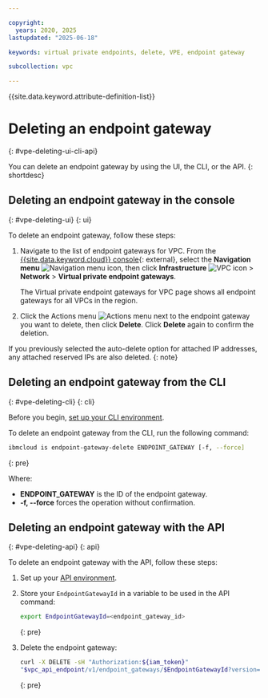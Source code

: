 ```yaml
---

copyright:
  years: 2020, 2025
lastupdated: "2025-06-18"

keywords: virtual private endpoints, delete, VPE, endpoint gateway

subcollection: vpc

---
```


{{site.data.keyword.attribute-definition-list}}

# Deleting an endpoint gateway
{: #vpe-deleting-ui-cli-api}

You can delete an endpoint gateway by using the UI, the CLI, or the API.
{: shortdesc}

## Deleting an endpoint gateway in the console
{: #vpe-deleting-ui}
{: ui}

To delete an endpoint gateway, follow these steps:

1. Navigate to the list of endpoint gateways for VPC. From the [{{site.data.keyword.cloud}} console](/login){: external}, select the **Navigation menu** ![Navigation menu icon](../icons/icon_hamburger.svg), then click **Infrastructure** ![VPC icon](../../icons/vpc.svg) > **Network** > **Virtual private endpoint gateways**.

   The Virtual private endpoint gateways for VPC page shows all endpoint gateways for all VPCs in the region.

2. Click the Actions menu ![Actions menu](../icons/action-menu-icon.svg "Actions") next to the endpoint gateway you want to delete, then click **Delete**. Click **Delete** again to confirm the deletion.

If you previously selected the auto-delete option for attached IP addresses, any attached reserved IPs are also deleted.
{: note}

## Deleting an endpoint gateway from the CLI
{: #vpe-deleting-cli}
{: cli}

Before you begin, [set up your CLI environment](/docs/vpc?topic=vpc-set-up-environment&interface=cli).

To delete an endpoint gateway from the CLI, run the following command:

```sh
ibmcloud is endpoint-gateway-delete ENDPOINT_GATEWAY [-f, --force]
```
{: pre}

Where:

* **ENDPOINT_GATEWAY** is the ID of the endpoint gateway.
* **-f, --force** forces the operation without confirmation.

## Deleting an endpoint gateway with the API
{: #vpe-deleting-api}
{: api}

To delete an endpoint gateway with the API, follow these steps:

1. Set up your [API environment](/docs/vpc?topic=vpc-set-up-environment#api-prerequisites-setup).
1. Store your `EndpointGatewayId` in a variable to be used in the API command:

    ```sh
    export EndpointGatewayId=<endpoint_gateway_id>
    ```
    {: pre}

1. Delete the endpoint gateway:

   ```sh
   curl -X DELETE -sH "Authorization:${iam_token}"
   "$vpc_api_endpoint/v1/endpoint_gateways/$EndpointGatewayId?version=$api_version&generation=2"
   ```
   {: pre}
